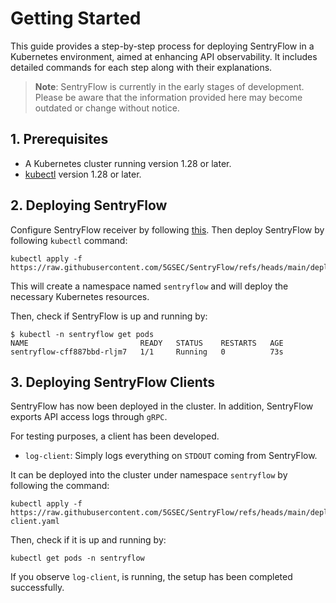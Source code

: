 # Getting Started

This guide provides a step-by-step process for deploying SentryFlow in a Kubernetes environment, aimed at enhancing API
observability. It includes detailed commands for each step along with their explanations.

> **Note**: SentryFlow is currently in the early stages of development. Please be aware that the information provided
> here may become outdated or change without notice.

## 1. Prerequisites

- A Kubernetes cluster running version 1.28 or later.
- [kubectl](https://kubernetes.io/docs/tasks/tools/#kubectl) version 1.28 or later.

## 2. Deploying SentryFlow

Configure SentryFlow receiver by following [this](receivers.md). Then deploy SentryFlow by following `kubectl` command:

```shell
kubectl apply -f https://raw.githubusercontent.com/5GSEC/SentryFlow/refs/heads/main/deployments/sentryflow.yaml
```

This will create a namespace named `sentryflow` and will deploy the necessary Kubernetes resources.

Then, check if SentryFlow is up and running by:

```shell
$ kubectl -n sentryflow get pods
NAME                         READY   STATUS    RESTARTS   AGE
sentryflow-cff887bbd-rljm7   1/1     Running   0          73s
```

## 3. Deploying SentryFlow Clients

SentryFlow has now been deployed in the cluster. In addition, SentryFlow exports API access logs through `gRPC`.

For testing purposes, a client has been developed.

- `log-client`: Simply logs everything on `STDOUT` coming from SentryFlow.

It can be deployed into the cluster under namespace `sentryflow` by following the command:

```shell
kubectl apply -f https://raw.githubusercontent.com/5GSEC/SentryFlow/refs/heads/main/deployments/sentryflow-client.yaml
```

Then, check if it is up and running by:

```shell
kubectl get pods -n sentryflow
```

If you observe `log-client`, is running, the setup has been completed successfully.
